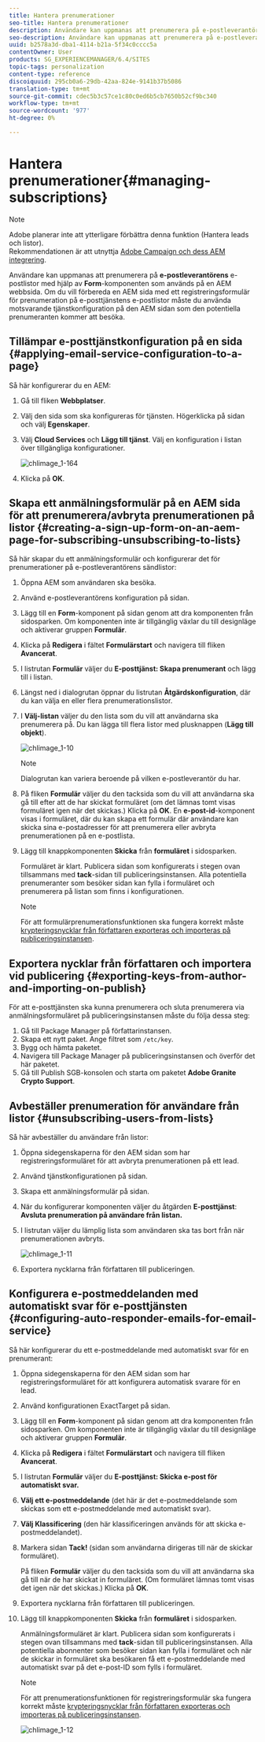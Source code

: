 ```yaml
---
title: Hantera prenumerationer
seo-title: Hantera prenumerationer
description: Användare kan uppmanas att prenumerera på e-postleverantörens e-postlistor med hjälp av formulärkomponenten som används på en AEM webbsida. Om du vill förbereda en AEM sida med ett registreringsformulär för prenumeration på e-posttjänstens e-postlistor måste du använda motsvarande tjänstkonfiguration på den AEM sidan som den potentiella prenumeranten kommer att besöka.
seo-description: Användare kan uppmanas att prenumerera på e-postleverantörens e-postlistor med hjälp av formulärkomponenten som används på en AEM webbsida. Om du vill förbereda en AEM sida med ett registreringsformulär för prenumeration på e-posttjänstens e-postlistor måste du använda motsvarande tjänstkonfiguration på den AEM sidan som den potentiella prenumeranten kommer att besöka.
uuid: b2578a3d-dba1-4114-b21a-5f34c0cccc5a
contentOwner: User
products: SG_EXPERIENCEMANAGER/6.4/SITES
topic-tags: personalization
content-type: reference
discoiquuid: 295cb0a6-29db-42aa-824e-9141b37b5086
translation-type: tm+mt
source-git-commit: cdec5b3c57ce1c80c0ed6b5cb7650b52cf9bc340
workflow-type: tm+mt
source-wordcount: '977'
ht-degree: 0%

---
```



# Hantera prenumerationer{#managing-subscriptions}

>[!NOTE]
>
>Adobe planerar inte att ytterligare förbättra denna funktion (Hantera leads och listor).\
>Rekommendationen är att utnyttja [Adobe Campaign och dess AEM integrering](/help/sites-administering/campaign.md).

Användare kan uppmanas att prenumerera på **e-postleverantörens** e-postlistor med hjälp av **Form**-komponenten som används på en AEM webbsida. Om du vill förbereda en AEM sida med ett registreringsformulär för prenumeration på e-posttjänstens e-postlistor måste du använda motsvarande tjänstkonfiguration på den AEM sidan som den potentiella prenumeranten kommer att besöka.

## Tillämpar e-posttjänstkonfiguration på en sida {#applying-email-service-configuration-to-a-page}

Så här konfigurerar du en AEM:

1. Gå till fliken **Webbplatser**.
1. Välj den sida som ska konfigureras för tjänsten. Högerklicka på sidan och välj **Egenskaper**.

1. Välj **Cloud Services** och **Lägg till tjänst**. Välj en konfiguration i listan över tillgängliga konfigurationer.

   ![chlimage_1-164](assets/chlimage_1-164.png)

1. Klicka på **OK**.

## Skapa ett anmälningsformulär på en AEM sida för att prenumerera/avbryta prenumerationen på listor {#creating-a-sign-up-form-on-an-aem-page-for-subscribing-unsubscribing-to-lists}

Så här skapar du ett anmälningsformulär och konfigurerar det för prenumerationer på e-postleverantörens sändlistor:

1. Öppna AEM som användaren ska besöka.
1. Använd e-postleverantörens konfiguration på sidan.

1. Lägg till en **Form**-komponent på sidan genom att dra komponenten från sidosparken. Om komponenten inte är tillgänglig växlar du till designläge och aktiverar gruppen **Formulär**.
1. Klicka på **Redigera** i fältet **Formulärstart** och navigera till fliken **Avancerat**.
1. I listrutan **Formulär** väljer du **E-posttjänst: Skapa prenumerant** och lägg till i listan.
1. Längst ned i dialogrutan öppnar du listrutan **Åtgärdskonfiguration**, där du kan välja en eller flera prenumerationslistor.
1. I **Välj-listan** väljer du den lista som du vill att användarna ska prenumerera på. Du kan lägga till flera listor med plusknappen (**Lägg till objekt**).

   ![chlimage_1-10](assets/chlimage_1-10.jpeg)

   >[!NOTE]
   >
   >Dialogrutan kan variera beroende på vilken e-postleverantör du har.

1. På fliken **Formulär** väljer du den tacksida som du vill att användarna ska gå till efter att de har skickat formuläret (om det lämnas tomt visas formuläret igen när det skickas.) Klicka på **OK**. En **e-post-id**-komponent visas i formuläret, där du kan skapa ett formulär där användare kan skicka sina e-postadresser för att prenumerera eller avbryta prenumerationen på en e-postlista.
1. Lägg till knappkomponenten **Skicka** från **formuläret** i sidosparken.

   Formuläret är klart. Publicera sidan som konfigurerats i stegen ovan tillsammans med **tack**-sidan till publiceringsinstansen. Alla potentiella prenumeranter som besöker sidan kan fylla i formuläret och prenumerera på listan som finns i konfigurationen.

   >[!NOTE]
   >
   >För att formulärprenumerationsfunktionen ska fungera korrekt måste [krypteringsnycklar från författaren exporteras och importeras på publiceringsinstansen](#exporting-keys-from-author-and-importing-on-publish).

## Exportera nycklar från författaren och importera vid publicering {#exporting-keys-from-author-and-importing-on-publish}

För att e-posttjänsten ska kunna prenumerera och sluta prenumerera via anmälningsformuläret på publiceringsinstansen måste du följa dessa steg:

1. Gå till Package Manager på författarinstansen.
1. Skapa ett nytt paket. Ange filtret som `/etc/key`.
1. Bygg och hämta paketet.
1. Navigera till Package Manager på publiceringsinstansen och överför det här paketet.
1. Gå till Publish SGB-konsolen och starta om paketet **Adobe Granite Crypto Support**.

## Avbeställer prenumeration för användare från listor {#unsubscribing-users-from-lists}

Så här avbeställer du användare från listor:

1. Öppna sidegenskaperna för den AEM sidan som har registreringsformuläret för att avbryta prenumerationen på ett lead.
1. Använd tjänstkonfigurationen på sidan.
1. Skapa ett anmälningsformulär på sidan.
1. När du konfigurerar komponenten väljer du åtgärden **E-posttjänst**: **Avsluta prenumeration på användare från listan.**
1. I listrutan väljer du lämplig lista som användaren ska tas bort från när prenumerationen avbryts.

   ![chlimage_1-11](assets/chlimage_1-11.jpeg)

1. Exportera nycklarna från författaren till publiceringen.

## Konfigurera e-postmeddelanden med automatiskt svar för e-posttjänsten {#configuring-auto-responder-emails-for-email-service}

Så här konfigurerar du ett e-postmeddelande med automatiskt svar för en prenumerant:

1. Öppna sidegenskaperna för den AEM sidan som har registreringsformuläret för att konfigurera automatisk svarare för en lead.
1. Använd konfigurationen ExactTarget på sidan.

1. Lägg till en **Form**-komponent på sidan genom att dra komponenten från sidosparken. Om komponenten inte är tillgänglig växlar du till designläge och aktiverar gruppen **Formulär**.
1. Klicka på **Redigera** i fältet **Formulärstart** och navigera till fliken **Avancerat**.
1. I listrutan **Formulär** väljer du **E-posttjänst: Skicka e-post för automatiskt svar.**
1. **Välj ett e-postmeddelande**  (det här är det e-postmeddelande som skickas som ett e-postmeddelande med automatiskt svar).

1. **Välj Klassificering**  (den här klassificeringen används för att skicka e-postmeddelandet).
1. Markera sidan **Tack!** (sidan som användarna dirigeras till när de skickar formuläret).

   På fliken **Formulär** väljer du den tacksida som du vill att användarna ska gå till när de har skickat in formuläret. (Om formuläret lämnas tomt visas det igen när det skickas.) Klicka på **OK**.

1. Exportera nycklarna från författaren till publiceringen.
1. Lägg till knappkomponenten **Skicka** från **formuläret** i sidosparken.

   Anmälningsformuläret är klart. Publicera sidan som konfigurerats i stegen ovan tillsammans med **tack**-sidan till publiceringsinstansen. Alla potentiella abonnenter som besöker sidan kan fylla i formuläret och när de skickar in formuläret ska besökaren få ett e-postmeddelande med automatiskt svar på det e-post-ID som fylls i formuläret.

   >[!NOTE]
   >
   >För att prenumerationsfunktionen för registreringsformulär ska fungera korrekt måste [krypteringsnycklar från författaren exporteras och importeras på publiceringsinstansen](#exporting-keys-from-author-and-importing-on-publish).

   ![chlimage_1-12](assets/chlimage_1-12.jpeg)

